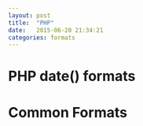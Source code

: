 ```yaml
---
layout: post
title:  "PHP"
date:   2015-06-20 21:34:21
categories: formats
---
```


# PHP date() formats

# Common Formats
